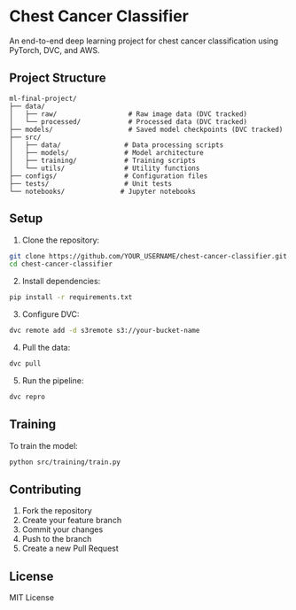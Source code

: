 # Chest Cancer Classifier

An end-to-end deep learning project for chest cancer classification using PyTorch, DVC, and AWS.

## Project Structure
```
ml-final-project/
├── data/
│   ├── raw/                  # Raw image data (DVC tracked)
│   └── processed/            # Processed data (DVC tracked)
├── models/                   # Saved model checkpoints (DVC tracked)
├── src/
│   ├── data/                # Data processing scripts
│   ├── models/              # Model architecture
│   ├── training/            # Training scripts
│   └── utils/               # Utility functions
├── configs/                 # Configuration files
├── tests/                   # Unit tests
└── notebooks/              # Jupyter notebooks
```

## Setup

1. Clone the repository:
```bash
git clone https://github.com/YOUR_USERNAME/chest-cancer-classifier.git
cd chest-cancer-classifier
```

2. Install dependencies:
```bash
pip install -r requirements.txt
```

3. Configure DVC:
```bash
dvc remote add -d s3remote s3://your-bucket-name
```

4. Pull the data:
```bash
dvc pull
```

5. Run the pipeline:
```bash
dvc repro
```

## Training

To train the model:
```bash
python src/training/train.py
```

## Contributing

1. Fork the repository
2. Create your feature branch
3. Commit your changes
4. Push to the branch
5. Create a new Pull Request

## License

MIT License
